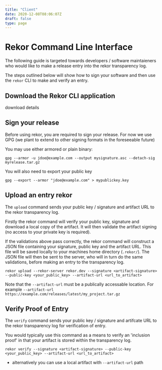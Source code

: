 ```yaml
---
title: "Client"
date: 2020-12-08T08:06:07Z
draft: false
type: page
---
```


# Rekor Command Line Interface

The following guide is targeted towards developers / software maintaieners who would like to make a release entry into the rekor transparency log.

The steps outlined below will show how to sign your software and then use the `rekor` CLI to make and verify an entry.

## Download the Rekor CLI application

<TODO> download details

## Sign your release

Before using rekor, you are required to sign your release. For now we use GPG
(we plant to extend to other signing formats in the foreseeable future)

You may use either armored or plain binary:

```
gpg --armor -u jdoe@example.com --output mysignature.asc --detach-sig myrelease.tar.gz
```

You will also need to export your public key

```
gpg --export --armor "jdoe@example.com" > mypublickey.key
```

## Upload an entry rekor

The `upload` command sends your public key / signature and artifact URL to the rekor transparency log.

Firstly the rekor command will verify your public key, signature and download
a local copy of the artifact. It will then validate the artifact signing (no
access to your private key is required).

If the validations above pass correctly, the rekor command will construct a JSON
file containing your signature, public key and the artifact URL. This file will
be saved locally to your machines home directory (`.rekor/`). The JSON file will
then be sent to the server, who will in turn do the same validations, before
making an entry to the transparency log.

```
rekor upload --rekor-server rekor.dev --signature <artifact-signature> --public-key <your_public_key> --artifact-url <url_to_artifact>
```

Note that the `--artifact-url` must be a publically accessable location. For example `--artifact-url https://example.com/releases/latest/my_project.tar.gz`

## Verify Proof of Entry

The `verify` command sends your public key / signature and artifcate URL to the rekor transparency log for verification of entry.

You would typically use this command as a means to  verify an 'inclusion proof'
in that your artifact is stored within the transparency log.

```
rekor verify --signature <artifact-signature> --public-key <your_public_key> --artifact-url <url_to_artifact>
```

* alternatively you can use a local artifact with `--artifact-url` path